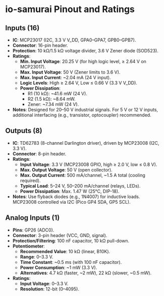 # io-samurai Pinout and Ratings

## Inputs (16)
- **IC**: MCP23017 (I2C, 3.3 V V_DD, GPA0–GPA7, GPB0–GPB7).
- **Connector**: 16-pin header.
- **Protection**: 10 kΩ/1.5 kΩ voltage divider, 3.6 V Zener diode (SOD523).
- **Ratings**:
  - **Min. Input Voltage**: 20.25 V (for high logic level, ≥ 2.64 V on MCP23017).
  - **Max. Input Voltage**: 50 V (Zener limits to 3.6 V).
  - **Max. Input Current**: ~2.04 mA (24 V input).
  - **Logic Levels**: High ≥ 2.64 V, Low ≤ 0.66 V (3.3 V V_DD).
  - **Power Dissipation**:
    - R1 (10 kΩ): ~41.6 mW (24 V).
    - R2 (1.5 kΩ): ~8.64 mW.
    - Zener: ~7.34 mW (24 V).
- **Notes**: Designed for 20–50 V industrial signals. For 5 V or 12 V inputs, additional interfacing (e.g., transistor, optocoupler) recommended.

## Outputs (8)
- **IC**: TD62783 (8-channel Darlington driver), driven by MCP23008 (I2C, 3.3 V).
- **Connector**: 8-pin header.
- **Ratings**:
  - **Input Voltage**: 3.3 V (MCP23008 GPIO, high ≥ 2.0 V, low ≤ 0.8 V).
  - **Max. Output Voltage**: 50 V (open collector).
  - **Max. Output Current**: 500 mA/channel, ~1.5 A total (cooling required).
  - **Typical Load**: 5–24 V, 50–200 mA/channel (relays, LEDs).
  - **Power Dissipation**: Max. 1.47 W (25°C, DIP-18).
- **Notes**: Use flyback diodes (e.g., 1N4007) for inductive loads. MCP23008 controlled via I2C (Pico GP4 SDA, GP5 SCL).

## Analog Inputs (1)
- **Pins**: GP26 (ADC0).
- **Connector**: 3-pin header (VCC, GND, signal).
- **Protection/Filtering**: 100 nF capacitor, 10 kΩ pull-down.
- **Potentiometer**:
  - **Recommended Value**: 10 kΩ (linear, B10K).
  - **Range**: 0–3.3 V.
  - **Time Constant**: ~0.5 ms (with 100 nF capacitor).
  - **Power Consumption**: ~1 mW (3.3 V).
  - **Alternatives**: 4.7 kΩ (faster, ~2 mW), 22 kΩ (slower, ~0.5 mW).
- **Ratings**:
  - **Input Voltage**: 0–3.3 V.
  - **Resolution**: 12-bit (0–4095).
